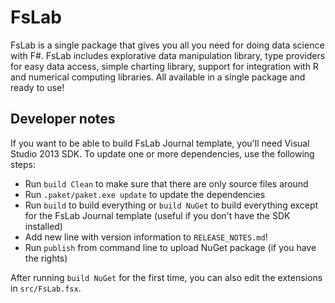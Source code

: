 FsLab 
=====

FsLab is a single package that gives you all you need for doing data science with
F#. FsLab includes explorative data manipulation library, type providers for easy
data access, simple charting library, support for integration with R and numerical
computing libraries. All available in a single package and ready to use!

Developer notes
---------------

If you want to be able to build FsLab Journal template, you'll need Visual Studio 2013 SDK.
To update one or more dependencies, use the following steps:

 * Run `build Clean` to make sure that there are only source files around
 * Run `.paket/paket.exe update` to update the dependencies
 * Run `build` to build everything or `build NuGet` to build everything except for
   the FsLab Journal template (useful if you don't have the SDK installed)
 * Add new line with version information to `RELEASE_NOTES.md`!
 * Run `publish` from command line to upload NuGet package (if you have the rights)
 
After running `build NuGet` for the first time, you can also edit the
extensions in `src/FsLab.fsx`. 

